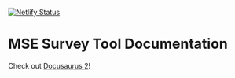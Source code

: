 [![Netlify Status](https://api.netlify.com/api/v1/badges/694c06b6-91fe-4ead-b1ad-76a08ecb0aff/deploy-status)](https://app.netlify.com/sites/mse-survey-tool-docs/deploys)

# MSE Survey Tool Documentation

Check out [Docusaurus 2](https://v2.docusaurus.io/)!
